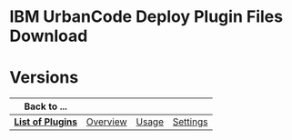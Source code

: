 
IBM UrbanCode Deploy Plugin Files Download
==========================================

# Versions


|Back to ...||||
| :---: | :---: | :---: | :---: |
|[**List of Plugins**](../../index.md)|[Overview](./overview.md)|[Usage](./usage.md)|[Settings](./settings.md)|
